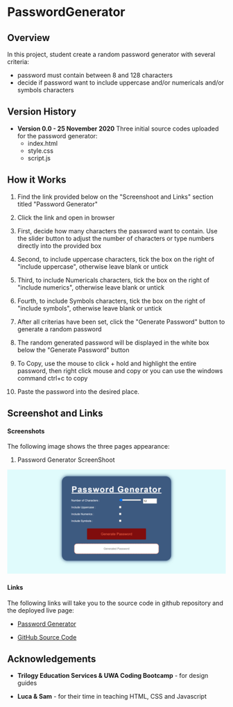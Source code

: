 # PasswordGenerator

## Overview

In this project, student create a random password generator with several criteria:
* password must contain between 8 and 128 characters
* decide if password want to include uppercase and/or numericals and/or symbols characters

## Version History

* **Version 0.0 - 25 November 2020**
    Three initial source codes uploaded for the password generator:
    * index.html
    * style.css
    * script.js

## How it Works

1. Find the link provided below on the "Screenshoot and Links" section titled "Password Generator"

2. Click the link and open in browser

3. First, decide how many characters the password want to contain. Use the slider button to adjust the number of characters or type numbers directly into the provided box

4. Second, to include uppercase characters, tick the box on the right of "include uppercase", otherwise leave blank or untick

5. Third, to include Numericals characters, tick the box on the right of "include numerics", otherwise leave blank or untick

6. Fourth, to include Symbols characters, tick the box on the right of "include symbols", otherwise leave blank or untick

7. After all criterias have been set, click the "Generate Password" button to generate a random password

8. The random generated password will be displayed in the white box below the "Generate Password" button

9. To Copy, use the mouse to click + hold and highlight the entire password, then right click mouse and copy or you can use the windows command ctrl+c to copy

10. Paste the password into the desired place.


## Screenshot and Links

#### Screenshots
The following image shows the three pages appearance:

1. Password Generator ScreenShoot

![screenshot of Password Generator](Images/screenshoot-password-generator-page.png)

#### Links
The following links will take you to the source code in github repository and the deployed live page:

* [Password Generator](https://vsumargo.github.io/PasswordGenerator/)

* [GitHub Source Code](https://github.com/vsumargo/PasswordGenerator)

## Acknowledgements

* **Trilogy Education Services & UWA Coding Bootcamp** - for design guides

* **Luca & Sam** - for their time in teaching HTML, CSS and Javascript



